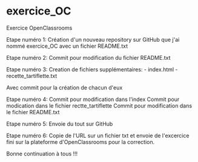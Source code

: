 # exercice_OC
Exercice OpenClassrooms

Etape numéro 1:
Création d'un nouveau repository sur GitHub que j'ai nommé exercice_OC avec un fichier README.txt

Etape numéro 2:
Commit pour modification du fichier README.txt

Etape numéro 3:
Creation de fichiers supplémentaires: - index.html
                                      - recette_tartiflette.txt
                                                     
Avec commit pour la création de chacun d'eux

Etape numéro 4:
Commit pour modification dans l'index
Commit pour modication dans le fichier rectte_tartiflette
Commit pour modification dans le fichier README.txt

Etape numéro 5:
Envoie du tout sur GitHub

Etape numéro 6:
Copie de l'URL sur un fichier txt et envoie de l'excercice fini sur la plateforme d'OpenClassrooms pour la correction.

Bonne continuation à tous !!!
